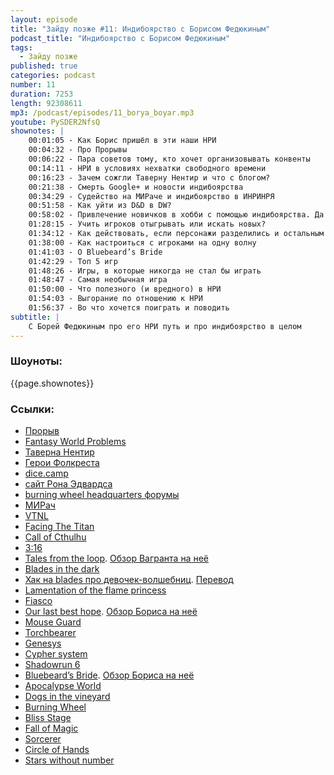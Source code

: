 ```yaml
---
layout: episode
title: "Зайду позже #11: Индибоярство с Борисом Федюкиным"
podcast_title: "Индибоярство с Борисом Федюкиным"
tags:
  - Зайду позже
published: true
categories: podcast
number: 11
duration: 7253
length: 92308611
mp3: /podcast/episodes/11_borya_boyar.mp3
youtube: PySDER2NfsQ
shownotes: |
    00:01:05 - Как Борис пришёл в эти наши НРИ  
    00:04:32 - Про Прорывы  
    00:06:22 - Пара советов тому, кто хочет организовывать конвенты  
    00:14:11 - НРИ в условиях нехватки свободного времени  
    00:16:23 - Зачем сожгли Таверну Нентир и что с блогом?  
    00:21:38 - Смерть Google+ и новости индибоярства  
    00:34:29 - Судейство на МИРаче и индибоярство в ИНРИНРЯ  
    00:51:58 - Как уйти из D&D в DW?  
    00:58:02 - Привлечение новичков в хобби с помощью индибоярства. Да и вообще про индибоярство  
    01:28:15 - Учить игроков отыгрывать или искать новых?  
    01:34:12 - Как действовать, если персонажи разделились и остальным скучно?  
    01:38:00 - Как настроиться с игроками на одну волну  
    01:41:03 - О Bluebeard’s Bride  
    01:42:29 - Топ 5 игр  
    01:48:26 - Игры, в которые никогда не стал бы играть  
    01:48:47 - Самая необычная игра  
    01:50:00 - Что полезного (и вредного) в НРИ  
    01:54:03 - Выгорание по отношению к НРИ  
    01:56:37 - Во что хочется поиграть и поводить  
subtitle: |
    С Борей Федюкиным про его НРИ путь и про индибоярство в целом
---
```

### Шоуноты:
{{page.shownotes}}

### Ссылки:
- [Прорыв](https://vk.com/proryv63)
- [Fantasy World Problems](https://vk.com/fantasyworldproblems)
- [Таверна Нентир](https://www.youtube.com/playlist?list=PL82_MqvS3fBAsoeKt5FYi7Xl-V7Lk7Nk-)
- [Герои Фолкреста](https://vk.com/heroesoffallcrest)
- [dice.camp](https://dice.camp/)
- [сайт Рона Эдвардса](http://adept-press.com)
- [burning wheel headquarters форумы](https://forums.burningwheel.com)
- [МИРач](https://vk.com/miright)
- [VTNL](https://vtnl.ru/)
- [Facing The Titan](https://www.kickstarter.com/projects/gulix/facing-the-titan)
- [Call of Cthulhu](https://www.chaosium.com/call-of-cthulhu-rpg/)
- [3:16](http://gregorhutton.com/boxninja/threesixteen/)
- [Tales from the loop](https://www.modiphius.net/products/tales-from-the-loop-rpg-rulebook). [Обзор Вагранта на неё](https://lockedroom.ru/post/159901404141/tales-from-the-loop)
- [Blades in the dark](https://www.evilhat.com/home/blades-in-the-dark/)
- [Хак на blades про девочек-волшебниц](https://docs.google.com/document/d/1YfRgfikrlzLL_cwIbVuGyh766mUxM_e6ITFuMlPkXfg/edit). [Перевод](https://drive.google.com/file/d/1Prwo6YWtqUkMMfBOsgUHEAdasyHN1f1D/view)
- [Lamentation of the flame princess](http://www.lotfp.com/RPG/)
- [Fiasсo](https://bullypulpitgames.com/games/fiasco/)
- [Our last best hope](https://www.magpiegames.com/our-last-best-hope/). [Обзор Бориса на неё](https://vk.com/wall-108743851_614)
- [Mouse Guard](http://www.mouseguard.net/book/role-playing-game/)
- [Torchbearer](https://www.torchbearerrpg.com/)
- [Genesys](https://www.fantasyflightgames.com/en/products/genesys/)
- [Cypher system](http://cypher-system.com/)
- [Shadowrun 6](https://www.catalystgamelabs.com/2019/05/01/shadowrun-sixth-world-an-all-new-edition-of-cyberpunk-fantasy/)
- [Bluebeard’s Bride](https://www.magpiegames.com/bluebeards-bride/). [Обзор Бориса на неё](https://vk.com/wall-108743851_723)
- [Apocalypse World](http://apocalypse-world.com/)
- [Dogs in the vineyard](https://en.wikipedia.org/wiki/Dogs_in_the_Vineyard)
- [Burning Wheel](https://www.burningwheel.com/)
- [Bliss Stage](http://www.tao-games.com/bliss-stage/)
- [Fall of Magic](https://heartofthedeernicorn.com/product/fall-of-magic-scroll-edition/?v=f9308c5d0596)
- [Sorcerer](http://adept-press.com/games-fantasy-horror/sorcerer/)
- [Circle of Hands](http://adept-press.com/games-fantasy-horror/gray-magick/)
- [Stars without number](https://www.drivethrurpg.com/product/226996/Stars-Without-Number-Revised-Edition)
